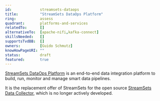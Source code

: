 ```yaml
---
id:				streamsets-dataops
title:      	"StreamSets DataOps Platform"
ring:       	assess
quadrant:   	platforms-and-services
relatedTo:		[]
alternativeTo:	[apache-nifi,kafka-connect]
skillsNeeded:	[]
supportsTvdBB:	[]
owners:         [Guido Schmutz]
knowHowPageURI:	""   
status:			draft
featured:       true
---
```


[StreamSets DataOps Platform](https://streamsets.com/products/dataops-platform/) is an end-to-end data integration platform to build, run, monitor and manage smart data pipelines. 

It is the replacement offer of StreamSets for the open source [StreamSets Data Collector](./streamsets-datacollector.html), which is no longer actively developed.
